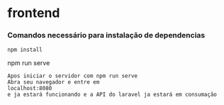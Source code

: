 # frontend

### Comandos necessário para instalação de dependencias
```
npm install
```
npm run serve
```
Apos iniciar o servidor com npm run serve 
Abra seu navegador e entre em 
localhost:8080 
e ja estará funcionando e a API do laravel ja estará em consumação
```

